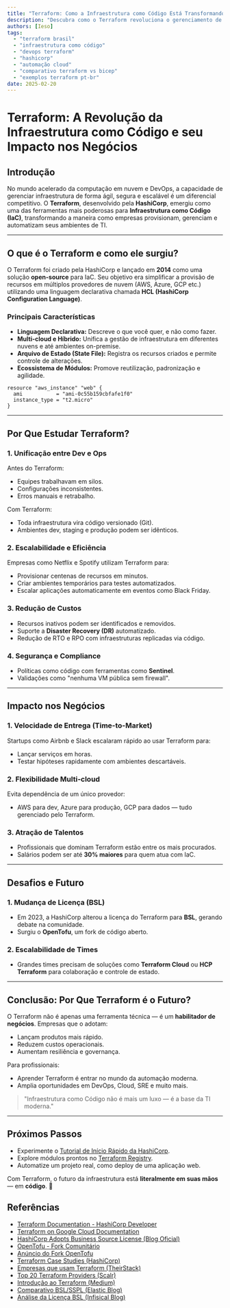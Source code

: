 ```yaml
---
title: "Terraform: Como a Infraestrutura como Código Está Transformando Negócios em 2025"
description: "Descubra como o Terraform revoluciona o gerenciamento de cloud, com comparações práticas, cases reais no Brasil e um guia para começar hoje mesmo."
authors: [Ieso]
tags:
  - "terraform brasil"
  - "infraestrutura como código"
  - "devops terraform"
  - "hashicorp"
  - "automação cloud"
  - "comparativo terraform vs bicep"
  - "exemplos terraform pt-br"
date: 2025-02-20
---
```


# Terraform: A Revolução da Infraestrutura como Código e seu Impacto nos Negócios

## Introdução

No mundo acelerado da computação em nuvem e DevOps, a capacidade de gerenciar infraestrutura de forma ágil, segura e escalável é um diferencial competitivo. O **Terraform**, desenvolvido pela **HashiCorp**, emergiu como uma das ferramentas mais poderosas para **Infraestrutura como Código (IaC)**, transformando a maneira como empresas provisionam, gerenciam e automatizam seus ambientes de TI.

---

## O que é o Terraform e como ele surgiu?

O Terraform foi criado pela HashiCorp e lançado em **2014** como uma solução **open-source** para IaC. Seu objetivo era simplificar a provisão de recursos em múltiplos provedores de nuvem (AWS, Azure, GCP etc.) utilizando uma linguagem declarativa chamada **HCL (HashiCorp Configuration Language)**.

### Principais Características

- **Linguagem Declarativa:** Descreve o que você quer, e não como fazer.
- **Multi-cloud e Híbrido:** Unifica a gestão de infraestrutura em diferentes nuvens e até ambientes on-premise.
- **Arquivo de Estado (State File):** Registra os recursos criados e permite controle de alterações.
- **Ecossistema de Módulos:** Promove reutilização, padronização e agilidade.

```hcl
resource "aws_instance" "web" {
  ami           = "ami-0c55b159cbfafe1f0"
  instance_type = "t2.micro"
}
```

---

## Por Que Estudar Terraform?

### 1. Unificação entre Dev e Ops

Antes do Terraform:
- Equipes trabalhavam em silos.
- Configurações inconsistentes.
- Erros manuais e retrabalho.

Com Terraform:
- Toda infraestrutura vira código versionado (Git).
- Ambientes dev, staging e produção podem ser idênticos.

### 2. Escalabilidade e Eficiência

Empresas como Netflix e Spotify utilizam Terraform para:
- Provisionar centenas de recursos em minutos.
- Criar ambientes temporários para testes automatizados.
- Escalar aplicações automaticamente em eventos como Black Friday.

### 3. Redução de Custos

- Recursos inativos podem ser identificados e removidos.
- Suporte a **Disaster Recovery (DR)** automatizado.
- Redução de RTO e RPO com infraestruturas replicadas via código.

### 4. Segurança e Compliance

- Políticas como código com ferramentas como **Sentinel**.
- Validações como "nenhuma VM pública sem firewall".

---

## Impacto nos Negócios

### 1. Velocidade de Entrega (Time-to-Market)

Startups como Airbnb e Slack escalaram rápido ao usar Terraform para:
- Lançar serviços em horas.
- Testar hipóteses rapidamente com ambientes descartáveis.

### 2. Flexibilidade Multi-cloud

Evita dependência de um único provedor:
- AWS para dev, Azure para produção, GCP para dados — tudo gerenciado pelo Terraform.

### 3. Atração de Talentos

- Profissionais que dominam Terraform estão entre os mais procurados.
- Salários podem ser até **30% maiores** para quem atua com IaC.

---

## Desafios e Futuro

### 1. Mudança de Licença (BSL)

- Em 2023, a HashiCorp alterou a licença do Terraform para **BSL**, gerando debate na comunidade.
- Surgiu o **OpenTofu**, um fork de código aberto.

### 2. Escalabilidade de Times

- Grandes times precisam de soluções como **Terraform Cloud** ou **HCP Terraform** para colaboração e controle de estado.

---

## Conclusão: Por Que Terraform é o Futuro?

O Terraform não é apenas uma ferramenta técnica — é um **habilitador de negócios**. Empresas que o adotam:
- Lançam produtos mais rápido.
- Reduzem custos operacionais.
- Aumentam resiliência e governança.

Para profissionais:
- Aprender Terraform é entrar no mundo da automação moderna.
- Amplia oportunidades em DevOps, Cloud, SRE e muito mais.

> "Infraestrutura como Código não é mais um luxo — é a base da TI moderna."

---

## Próximos Passos

- Experimente o [Tutorial de Início Rápido da HashiCorp](https://developer.hashicorp.com/terraform/tutorials).
- Explore módulos prontos no [Terraform Registry](https://registry.terraform.io).
- Automatize um projeto real, como deploy de uma aplicação web.

Com Terraform, o futuro da infraestrutura está **literalmente em suas mãos** — em **código**. 🚀

## Referências
- [Terraform Documentation - HashiCorp Developer](https://developer.hashicorp.com/terraform/docs)
- [Terraform on Google Cloud Documentation](https://cloud.google.com/docs/terraform)
- [HashiCorp Adopts Business Source License (Blog Oficial)](https://www.hashicorp.com/en/blog/hashicorp-adopts-business-source-license)
- [OpenTofu - Fork Comunitário](https://opentofu.org/)
- [Anúncio do Fork OpenTofu](https://opentofu.org/blog/opentofu-announces-fork-of-terraform/)
- [Terraform Case Studies (HashiCorp)](https://www.hashicorp.com/case-studies)
- [Empresas que usam Terraform (TheirStack)](https://theirstack.com/pt/technology/terraform)
- [Top 20 Terraform Providers (Scalr)](https://www.scalr.com/blog/top-20-terraform-providers)
- [Introdução ao Terraform (Medium)](https://medium.com/@samueljf/introdu%C3%A7%C3%A3o-ao-terraform-automatizando-a-infraestrutura-como-c%C3%B3digo-94e0a661d1ca)
- [Comparativo BSL/SSPL (Elastic Blog)](https://www.elastic.co/pt/blog/license-change-clarification)
- [Análise da Licença BSL (Infisical Blog)](https://infisical.com/blog/hashicorp-new-bsl-license)